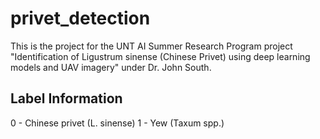 # privet_detection

This is the project for the UNT AI Summer Research Program project "Identification of Ligustrum sinense (Chinese Privet) using deep learning models and UAV imagery" under Dr. John South.

## Label Information
0 - Chinese privet (L. sinense)
1 - Yew (Taxum spp.)